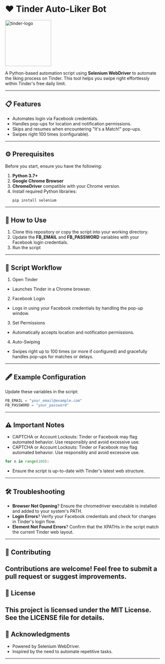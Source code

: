 # ❤️ Tinder Auto-Liker Bot

<img src="https://upload.wikimedia.org/wikipedia/commons/8/82/Tinder_logo_with_flame.png" alt="tinder-logo" width="150"/>

A Python-based automation script using **Selenium WebDriver** to automate the liking process on Tinder. This tool helps you swipe right effortlessly within Tinder's free daily limit.

---

## 📋 Features

- Automates login via Facebook credentials.
- Handles pop-ups for location and notification permissions.
- Skips and resumes when encountering "It's a Match!" pop-ups.
- Swipes right 100 times (configurable).

---

## ⚙️ Prerequisites

Before you start, ensure you have the following:

1. **Python 3.7+**
2. **Google Chrome Browser**
3. **ChromeDriver** compatible with your Chrome version.
4. Install required Python libraries:
   ```bash
   pip install selenium
    ```
---
## 🚀 How to Use
1. Clone this repository or copy the script into your working directory.
2. Update the **FB_EMAIL** and **FB_PASSWORD** variables with your Facebook login credentials.
3. Run the script
---
## 📂 Script Workflow
1. Open Tinder
  - Launches Tinder in a Chrome browser.
2. Facebook Login
  - Logs in using your Facebook credentials by handling the pop-up window.
3. Set Permissions
  - Automatically accepts location and notification permissions.
4. Auto-Swiping
  - Swipes right up to 100 times (or more if configured) and gracefully handles pop-ups for matches or delays.
---
## 🖋️ Example Configuration
Update these variables in the script:
```python
FB_EMAIL = "your_email@example.com"
FB_PASSWORD = "your_password"
```
---
## ⚠️ Important Notes
- CAPTCHA or Account Lockouts: Tinder or Facebook may flag automated behavior. Use responsibly and avoid excessive use.
- CAPTCHA or Account Lockouts: Tinder or Facebook may flag automated behavior. Use responsibly and avoid excessive use.
```python
for n in range(100):
```
- Ensure the script is up-to-date with Tinder's latest web structure.
---
## 🛠 Troubleshooting
- **Browser Not Opening**? Ensure the chromedriver executable is installed and added to your system's PATH.
- **Login Errors**? Verify your Facebook credentials and check for changes in Tinder's login flow.
- **Element Not Found Errors**? Confirm that the XPATHs in the script match the current Tinder web layout.
---
## 🤝 Contributing
Contributions are welcome! Feel free to submit a pull request or suggest improvements.
---
## 📄 License
This project is licensed under the MIT License. See the LICENSE file for details.
---
## 🌟 Acknowledgments
- Powered by Selenium WebDriver.
- Inspired by the need to automate repetitive tasks.
---

